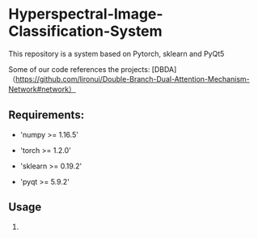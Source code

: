# Hyperspectral-Image-Classification-System

This repository is a system based on Pytorch, sklearn and PyQt5 

Some of our code references the projects:
[DBDA]（https://github.com/lironui/Double-Branch-Dual-Attention-Mechanism-Network#network）


## Requirements:
* 'numpy >= 1.16.5'
- 'torch >= 1.2.0'
* 'sklearn >= 0.19.2'
- 'pyqt >= 5.9.2'

## Usage
1. 
